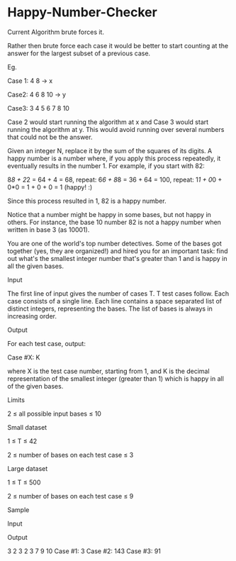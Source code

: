 Happy-Number-Checker
====================

Current Algorithm brute forces it.

Rather then brute force each case it would be better to start counting at the answer for the largest subset of a previous case.

Eg.

Case 1: 4 8 -> x  

Case2: 4 6 8 10 -> y

Case3: 3 4 5 6 7 8 10

Case 2 would start running the algorithm at x and Case 3 would start running the algorithm at y. This would avoid running over several numbers that could not be the answer.
 
Given an integer N, replace it by the sum of the squares of its digits. A happy number is a number where, if you apply this process repeatedly, it eventually results in the number 1. For example, if you start with 82:

8*8 + 2*2       = 64 + 4    = 68,  repeat:
6*6 + 8*8       = 36 + 64   = 100, repeat:
1*1 + 0*0 + 0*0 = 1 + 0 + 0 = 1 (happy! :)

Since this process resulted in 1, 82 is a happy number.

Notice that a number might be happy in some bases, but not happy in others. For instance, the base 10 number 82 is not a happy number when written in base 3 (as 10001).

You are one of the world's top number detectives. Some of the bases got together (yes, they are organized!) and hired you for an important task: find out what's the smallest integer number that's greater than 1 and is happy in all the given bases.

Input

The first line of input gives the number of cases T. T test cases follow. Each case consists of a single line. Each line contains a space separated list of distinct integers, representing the bases. The list of bases is always in increasing order.

Output

For each test case, output:

Case #X: K

where X is the test case number, starting from 1, and K is the decimal representation of the smallest integer (greater than 1) which is happy in all of the given bases.

Limits

2 ≤ all possible input bases ≤ 10

Small dataset

1 ≤ T ≤ 42

2 ≤ number of bases on each test case ≤ 3

Large dataset

1 ≤ T ≤ 500

2 ≤ number of bases on each test case ≤ 9

Sample

Input
    
Output
 
3
2 3
2 3 7
9 10
Case #1: 3
Case #2: 143
Case #3: 91
